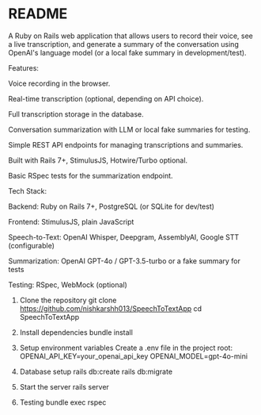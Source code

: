 # README

A Ruby on Rails web application that allows users to record their voice, see a live transcription, and generate a summary of the conversation using OpenAI's language model (or a local fake summary in development/test).

Features:

Voice recording in the browser.

Real-time transcription (optional, depending on API choice).

Full transcription storage in the database.

Conversation summarization with LLM or local fake summaries for testing.

Simple REST API endpoints for managing transcriptions and summaries.

Built with Rails 7+, StimulusJS, Hotwire/Turbo optional.

Basic RSpec tests for the summarization endpoint.

Tech Stack:

Backend: Ruby on Rails 7+, PostgreSQL (or SQLite for dev/test)

Frontend: StimulusJS, plain JavaScript

Speech-to-Text: OpenAI Whisper, Deepgram, AssemblyAI, Google STT (configurable)

Summarization: OpenAI GPT-4o / GPT-3.5-turbo or a fake summary for tests

Testing: RSpec, WebMock (optional)



1. Clone the repository
git clone https://github.com/nishkarshh013/SpeechToTextApp
cd SpeechToTextApp

2. Install dependencies
bundle install

3. Setup environment variables
Create a .env file in the project root:
OPENAI_API_KEY=your_openai_api_key
OPENAI_MODEL=gpt-4o-mini

4. Database setup
rails db:create
rails db:migrate

5. Start the server
rails server

6. Testing
bundle exec rspec